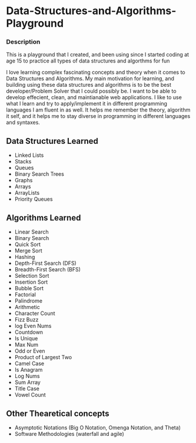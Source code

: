 # Data-Structures-and-Algorithms-Playground

### Description
This is a playground that I created, and been using since I started coding at age 15 to practice all types of data structures and algorthms for fun

I love learning complex fascinating concepts and theory when it comes to Data Structures and Algorithms. My main motivation for learning, and building using these data structures and algorithms is to be the best developer/Problem Solver that I could possibly be. I want to be able to develop effecient, clean, and maintianable web applications. I like to use what I learn and try to apply/implement it in different programming languages I am fluent in as well. It helps me remember the theory, algorithm it self, and it helps me to stay diverse in programming in different languages and syntaxes.

## Data Structures Learned
- Linked Lists
- Stacks
- Queues
- Binary Search Trees
- Graphs
- Arrays
- ArrayLists
- Priority Queues

## Algorithms Learned
- Linear Search
- Binary Search
- Quick Sort
- Merge Sort
- Hashing
- Depth-First Search (DFS)
- Breadth-First Search (BFS)
- Selection Sort
- Insertion Sort
- Bubble Sort
- Factorial
- Palindrome
- Arithmetic
- Character Count
- Fizz Buzz
- log Even Nums
- Countdown
- Is Unique
- Max Num
- Odd or Even
- Product of Largest Two
- Camel Case
- Is Anagram
- Log Nums
- Sum Array
- Title Case
- Vowel Count




## Other Thearetical concepts
- Asymptotic Notations (Big O Notation, Omenga Notation, and Theta)
- Software Methodologies (waterfall and agile)

